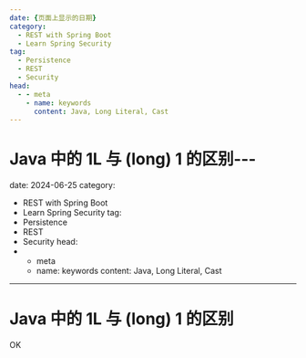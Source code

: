 ```yaml
---
date: {页面上显示的日期}
category:
  - REST with Spring Boot
  - Learn Spring Security
tag:
  - Persistence
  - REST
  - Security
head:
  - - meta
    - name: keywords
      content: Java, Long Literal, Cast
---
```


# Java 中的 1L 与 (long) 1 的区别---
date: 2024-06-25
category:
  - REST with Spring Boot
  - Learn Spring Security
tag:
  - Persistence
  - REST
  - Security
head:
  - - meta
    - name: keywords
      content: Java, Long Literal, Cast
---

# Java 中的 1L 与 (long) 1 的区别

OK